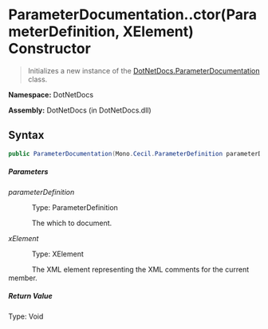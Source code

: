 # ParameterDocumentation..ctor(ParameterDefinition, XElement) Constructor
> Initializes a new instance of the [DotNetDocs.ParameterDocumentation](docs/DotNetDocs/ParameterDocumentation/ParameterDocumentation.md) class.

**Namespace:** DotNetDocs

**Assembly:** DotNetDocs (in DotNetDocs.dll)
## Syntax
```csharp
public ParameterDocumentation(Mono.Cecil.ParameterDefinition parameterDefinition, System.Xml.Linq.XElement xElement);
```
##### Parameters
*parameterDefinition*

&nbsp;&nbsp;&nbsp;&nbsp;&nbsp;&nbsp;&nbsp;&nbsp;&nbsp;&nbsp;&nbsp;&nbsp;Type: ParameterDefinition

&nbsp;&nbsp;&nbsp;&nbsp;&nbsp;&nbsp;&nbsp;&nbsp;&nbsp;&nbsp;&nbsp;&nbsp;The  which to document.


*xElement*

&nbsp;&nbsp;&nbsp;&nbsp;&nbsp;&nbsp;&nbsp;&nbsp;&nbsp;&nbsp;&nbsp;&nbsp;Type: XElement

&nbsp;&nbsp;&nbsp;&nbsp;&nbsp;&nbsp;&nbsp;&nbsp;&nbsp;&nbsp;&nbsp;&nbsp;The XML element representing the XML comments for the current member.


##### Return Value
Type: Void



